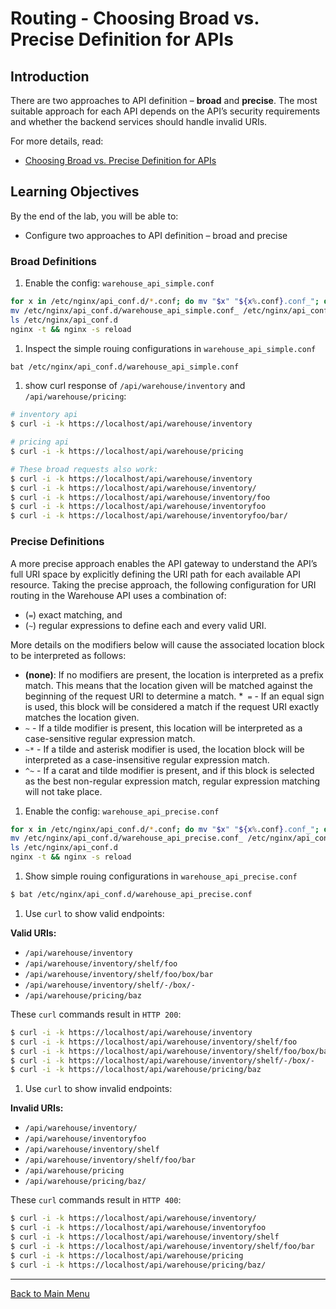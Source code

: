 # Routing - Choosing Broad vs. Precise Definition for APIs

## Introduction

There are two approaches to API definition – **broad** and **precise**. The most
suitable approach for each API depends on the API’s security requirements and
whether the backend services should handle invalid URIs.

For more details, read: 
 * [Choosing Broad vs. Precise Definition for
   APIs](https://www.nginx.com/blog/deploying-nginx-plus-as-an-api-gateway-part-1/)

## Learning Objectives 

By the end of the lab, you will be able to: 
 * Configure two approaches to API definition – broad and precise

### Broad Definitions

1. Enable the config: `warehouse_api_simple.conf`

```bash
for x in /etc/nginx/api_conf.d/*.conf; do mv "$x" "${x%.conf}.conf_"; done
mv /etc/nginx/api_conf.d/warehouse_api_simple.conf_ /etc/nginx/api_conf.d/warehouse_api_simple.conf
ls /etc/nginx/api_conf.d
nginx -t && nginx -s reload
```

1. Inspect the simple rouing configurations in `warehouse_api_simple.conf`

```bash
bat /etc/nginx/api_conf.d/warehouse_api_simple.conf
```

1. show curl response of `/api/warehouse/inventory` and
   `/api/warehouse/pricing`:

```bash
# inventory api
$ curl -i -k https://localhost/api/warehouse/inventory

# pricing api
$ curl -i -k https://localhost/api/warehouse/pricing

# These broad requests also work:
$ curl -i -k https://localhost/api/warehouse/inventory
$ curl -i -k https://localhost/api/warehouse/inventory/
$ curl -i -k https://localhost/api/warehouse/inventory/foo
$ curl -i -k https://localhost/api/warehouse/inventoryfoo
$ curl -i -k https://localhost/api/warehouse/inventoryfoo/bar/
```

### Precise Definitions

A more precise approach enables the API gateway to understand the API’s full URI
space by explicitly defining the URI path for each available API resource.
Taking the precise approach, the following configuration for URI routing in the
Warehouse API uses a combination of:

 * (`=`) exact matching, and 
 *  (`~`) regular expressions to define each and every valid URI.

More details on the modifiers below will cause the associated location block to
be interpreted as follows:

 * **(none)**: If no modifiers are present, the location is interpreted as a
   prefix match. This means that the location given will be matched against the
   beginning of the request URI to determine a match. *` =` - If an equal sign
   is used, this block will be considered a match if the request URI exactly
   matches the location given.
 * `~` - If a tilde modifier is present, this location will be interpreted as a
   case-sensitive regular expression match.
 * `~*` - If a tilde and asterisk modifier is used, the location block will be
   interpreted as a case-insensitive regular expression match.
 * `^~` - If a carat and tilde modifier is present, and if this block is
   selected as the best non-regular expression match, regular expression
   matching will not take place.


1. Enable the config: `warehouse_api_precise.conf`

```bash
for x in /etc/nginx/api_conf.d/*.conf; do mv "$x" "${x%.conf}.conf_"; done
mv /etc/nginx/api_conf.d/warehouse_api_precise.conf_ /etc/nginx/api_conf.d/warehouse_api_precise.conf
ls /etc/nginx/api_conf.d
nginx -t && nginx -s reload
```

1. Show simple rouing configurations in `warehouse_api_precise.conf`

```bash
$ bat /etc/nginx/api_conf.d/warehouse_api_precise.conf
```

1. Use `curl` to show valid endpoints:

**Valid URIs:**

 * `/api/warehouse/inventory`
 * `/api/warehouse/inventory/shelf/foo`
 * `/api/warehouse/inventory/shelf/foo/box/bar`
 * `/api/warehouse/inventory/shelf/-/box/-`
 * `/api/warehouse/pricing/baz`

These `curl` commands result in `HTTP 200`:

```bash
$ curl -i -k https://localhost/api/warehouse/inventory
$ curl -i -k https://localhost/api/warehouse/inventory/shelf/foo
$ curl -i -k https://localhost/api/warehouse/inventory/shelf/foo/box/bar
$ curl -i -k https://localhost/api/warehouse/inventory/shelf/-/box/-
$ curl -i -k https://localhost/api/warehouse/pricing/baz
```

1. Use `curl` to show invalid endpoints:

**Invalid URIs:**

 * `/api/warehouse/inventory/`
 * `/api/warehouse/inventoryfoo`
 * `/api/warehouse/inventory/shelf`
 * `/api/warehouse/inventory/shelf/foo/bar`
 * `/api/warehouse/pricing`
 * `/api/warehouse/pricing/baz/`

These `curl` commands result in `HTTP 400`:
```bash
$ curl -i -k https://localhost/api/warehouse/inventory/
$ curl -i -k https://localhost/api/warehouse/inventoryfoo
$ curl -i -k https://localhost/api/warehouse/inventory/shelf
$ curl -i -k https://localhost/api/warehouse/inventory/shelf/foo/bar
$ curl -i -k https://localhost/api/warehouse/pricing
$ curl -i -k https://localhost/api/warehouse/pricing/baz/
```

---------

[Back to Main Menu](../README.md)